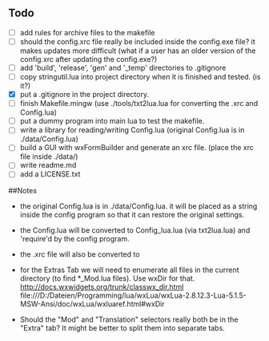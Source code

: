 
## Todo

- [ ] add rules for archive files to the makefile
- [ ] should the config.xrc file really be included inside the config.exe file? it makes updates more difficult (what if a user has an older version of the config.xrc after updating the config.exe?)
- [ ] add 'build', 'release', 'gen' and '_temp' directories to .gitignore
- [ ] copy stringutil.lua into project directory when it is finished and tested. (is it?)
- [x] put a .gitignore in the project directory.
- [ ] finish Makefile.mingw (use ./tools/txt2lua.lua for converting the .xrc and Config.lua)
- [ ] put a dummy program into main lua to test the makefile.
- [ ] write a library for reading/writing Config.lua (original Config.lua is in ./data/Config.lua)
- [ ] build a GUI with wxFormBuilder and generate an xrc file. (place the xrc file inside ./data/)
- [ ] write readme.md
- [ ] add a LICENSE.txt

##Notes

- the original Config.lua is in ./data/Config.lua. it will be placed as a string inside the config program
so that it can restore the original settings.

- the Config.lua will be converted to Config_lua.lua (via txt2lua.lua) and 'require'd by the config program.
- the .xrc file will also be converted to 

- for the Extras Tab we will need to enumerate all files in the current directory (to find *_Mod.lua files). Use wxDir for that. 
http://docs.wxwidgets.org/trunk/classwx_dir.html
file:///D:/Dateien/Programming/lua/wxLua/wxLua-2.8.12.3-Lua-5.1.5-MSW-Ansi/doc/wxLua/wxluaref.html#wxDir

- Should the "Mod" and "Translation" selectors really both be in the "Extra" tab? It might be better to split them into separate tabs.

